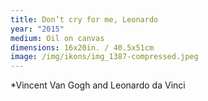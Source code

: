 ```yaml
---
title: Don’t cry for me, Leonardo
year: "2015"
medium: Oil on canvas
dimensions: 16x20in. / 40.5x51cm
image: /img/ikons/img_1387-compressed.jpeg
---
```

*Vincent Van Gogh and Leonardo da Vinci
